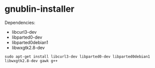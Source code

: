 gnublin-installer
=================

Dependencies:

- libcurl3-dev
- libparted0-dev
- libparted0debian1
- libwxgtk2.8-dev

`sudo apt-get install libcurl3-dev libparted0-dev libparted0debian1 libwxgtk2.8-dev gawk g++`
